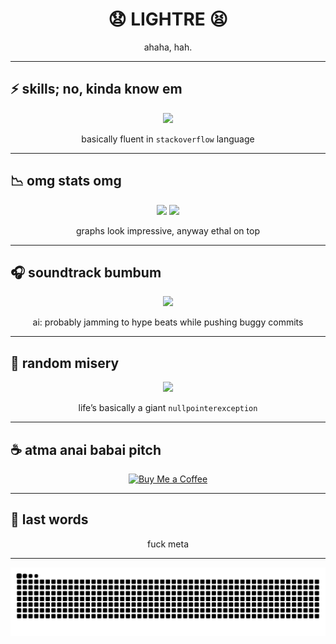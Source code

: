 <h1 align="center">😧 LIGHTRE 😫</h1>
<p align="center">ahaha, hah.</p>

---

## ⚡ skills; no, kinda know em

<p align="center">
  <img src="https://skillicons.dev/icons?i=js,nodejs,java,lua,discordjs,ps"/>
</p>
<p align="center">
  basically fluent in <code>stackoverflow</code> language
</p>

---

## 📉 omg stats omg

<p align="center">
  <img src="https://github-readme-stats.vercel.app/api?username=Lightre&show_icons=true&theme=dracula&hide_border=true" height="160"/>
  <img src="https://github-readme-streak-stats.herokuapp.com/?user=Lightre&theme=dracula&hide_border=true" height="160"/>
</p>
<p align="center">
  graphs look impressive, anyway ethal on top
</p>

---

## 🎧 soundtrack bumbum

<p align="center">
  <img src="https://spotify-github-profile.vercel.app/api/view?uid=21xotlfps2dgchzkgslgzv5xi&cover_image=true&theme=default&bar_color=ff0055" />
</p>
<p align="center">
  ai: probably jamming to hype beats while pushing buggy commits
</p>

---

## 🥵 random misery

<p align="center">
  <img src="https://readme-jokes.vercel.app/api?theme=dark" />
</p>
<p align="center">
  life’s basically a giant <code>nullpointerexception</code>
</p>

---

## ☕ atma anai babai pitch

<div align="center">
  <a href="https://buymeacoffee.com/lightre" target="_blank" rel="noopener noreferrer">
    <img src="https://img.shields.io/badge/Buy%20Me%20a%20Coffee-ffdd00?style=for-the-badge&logo=buy-me-a-coffee&logoColor=black" alt="Buy Me a Coffee" />
  </a>
</div>

---

## 🤡 last words

<p align="center">
fuck meta
</p>

---

![](./snak.svg)
